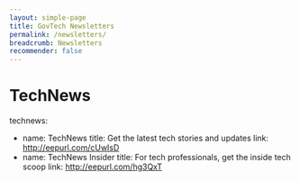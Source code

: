 ```yaml
---
layout: simple-page
title: GovTech Newsletters
permalink: /newsletters/
breadcrumb: Newsletters
recommender: false
---
```



# TechNews
technews:
  - name: TechNews
    title: Get the latest tech stories and updates
    link: http://eepurl.com/cUwIsD
   - name: TechNews Insider
    title: For tech professionals, get the inside tech scoop
    link: http://eepurl.com/hg3QxT
